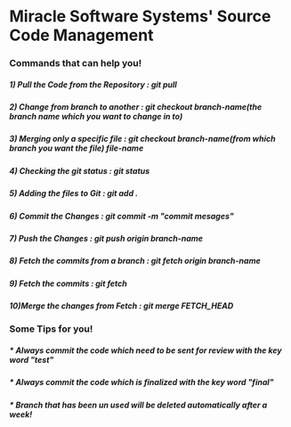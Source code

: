 # Miracle Software Systems' Source Code Management
### Commands that can help you!
##### 1) Pull the Code from the Repository       :    git pull
##### 2) Change from branch to another           :    git checkout branch-name(the branch name which you want to change in to)
##### 3) Merging only a specific file            :    git checkout branch-name(from which branch you want the file) file-name
##### 4) Checking the git status                 :    git status
##### 5) Adding the files to Git                 :    git add .
##### 6) Commit the Changes                      :    git commit -m "commit mesages"
##### 7) Push the Changes                        :    git push origin branch-name
##### 8) Fetch the commits from a branch         :    git fetch origin branch-name
##### 9) Fetch the commits                       :    git fetch
##### 10)Merge the changes from Fetch            :    git merge FETCH_HEAD  

### Some Tips for you!
##### * Always commit the code which need to be sent for review with the key word "test"
##### * Always commit the code which is finalized with the key word "final"
##### * Branch that has been un used will  be deleted automatically after a week!
